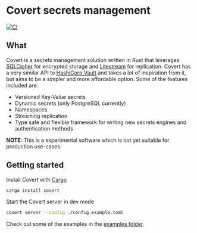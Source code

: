 # Covert secrets management

[![CI](https://github.com/fmeringdal/covert/actions/workflows/ci.yml/badge.svg)](https://github.com/fmeringdal/covert/actions/workflows/ci.yml)

## What

Covert is a secrets management solution written in Rust that leverages [SQLCipher](https://github.com/sqlcipher/sqlcipher) for encrypted storage and [Litestream](https://github.com/benbjohnson/litestream) for replication. Covert has a very similar API to [HashiCorp Vault](https://github.com/hashicorp/vault) and takes a lot of inspiration from it, but aims to be a simpler and more affordable option. Some of the features included are:

- Versioned Key-Value secrets
- Dynamic secrets (only PostgreSQL currently)
- Namespaces
- Streaming replication
- Type safe and flexible framework for writing new secrets engines and authentication methods

**NOTE**: This is a experimental software which is not yet suitable for production use-cases.

## Getting started

Install Covert with [Cargo](https://doc.rust-lang.org/cargo/getting-started/index.html)
```sh
cargo install covert
```

Start the Covert server in dev mode
```sh
covert server --config ./config.example.toml
```

Check out some of the examples in the [examples folder](./examples/).